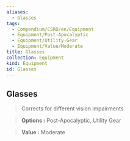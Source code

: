 ```yaml
---
aliases:
  - Glasses
tags:
  - Compendium/CSRD/en/Equipment
  - Equipment/Post-Apocalyptic
  - Equipment/Utility-Gear
  - Equipment/Value/Moderate
title: Glasses
collection: Equipment
kind: Equipment
id: Glasses
---
```

## Glasses    
    
>Corrects for different vision impairments    
> **Options :** Post-Apocalyptic, Utility Gear    
> **Value :** Moderate
